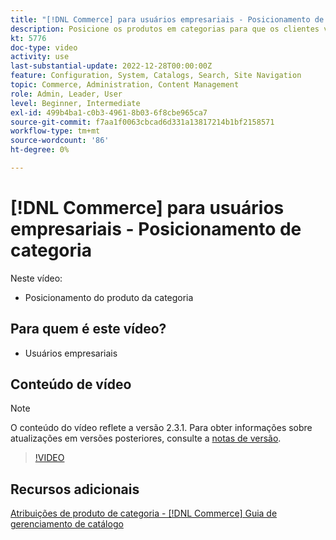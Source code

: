 ```yaml
---
title: "[!DNL Commerce] para usuários empresariais - Posicionamento de categoria"
description: Posicione os produtos em categorias para que os clientes vejam os produtos no topo que você deseja que eles vejam.
kt: 5776
doc-type: video
activity: use
last-substantial-update: 2022-12-28T00:00:00Z
feature: Configuration, System, Catalogs, Search, Site Navigation
topic: Commerce, Administration, Content Management
role: Admin, Leader, User
level: Beginner, Intermediate
exl-id: 499b4ba1-c0b3-4961-8b03-6f8cbe965ca7
source-git-commit: f7aa1f0063cbcad6d331a13817214b1bf2158571
workflow-type: tm+mt
source-wordcount: '86'
ht-degree: 0%

---
```


# [!DNL Commerce] para usuários empresariais - Posicionamento de categoria

Neste vídeo:

- Posicionamento do produto da categoria

## Para quem é este vídeo?

- Usuários empresariais

## Conteúdo de vídeo

>[!NOTE]
>
>O conteúdo do vídeo reflete a versão 2.3.1. Para obter informações sobre atualizações em versões posteriores, consulte a [notas de versão](https://experienceleague.adobe.com/docs/commerce-operations/release/notes/overview.html).

>[!VIDEO](https://video.tv.adobe.com/v/36187?quality=12&learn=on)

## Recursos adicionais

[Atribuições de produto de categoria - [!DNL Commerce] Guia de gerenciamento de catálogo](https://experienceleague.adobe.com/docs/commerce-admin/catalog/categories/products-in-category/categories-product-assignments.html)
